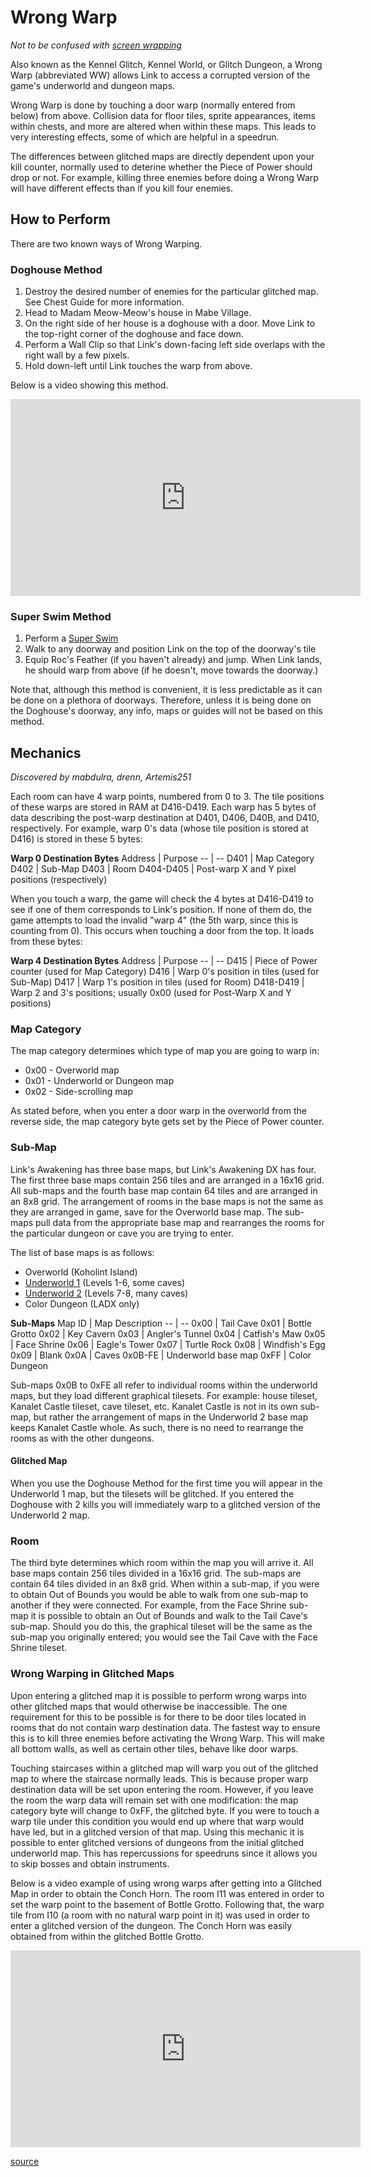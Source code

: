 # Wrong Warp
*Not to be confused with [screen wrapping](/glitches/screenwrap)*

Also known as the Kennel Glitch, Kennel World, or Glitch Dungeon, a Wrong Warp (abbreviated WW) allows Link to access a corrupted version of the game's underworld and dungeon maps.

Wrong Warp is done by touching a door warp (normally entered from below) from above. Collision data for floor tiles, sprite appearances, items within chests, and more are altered when within these maps. This leads to very interesting effects, some of which are helpful in a speedrun.

The differences between glitched maps are directly dependent upon your kill counter, normally used to deterine whether the Piece of Power should drop or not. For example, killing three enemies before doing a Wrong Warp will have different effects than if you kill four enemies.

## How to Perform
There are two known ways of Wrong Warping.

### Doghouse Method

1. Destroy the desired number of enemies for the particular glitched map. See Chest Guide for more information.
2. Head to Madam Meow-Meow's house in Mabe Village.
3. On the right side of her house is a doghouse with a door. Move Link to the top-right corner of the doghouse and face down.
4. Perform a Wall Clip so that Link's down-facing left side overlaps with the right wall by a few pixels.
5. Hold down-left until Link touches the warp from above.

Below is a video showing this method.

<iframe width="560" height="315" src="https://www.youtube.com/embed/Ep5bhUTW5_s" frameborder="0" allow="accelerometer; autoplay; clipboard-write; encrypted-media; gyroscope; picture-in-picture" allowfullscreen></iframe>

### Super Swim Method

1. Perform a [Super Swim](/glitches/superswim)
2. Walk to any doorway and position Link on the top of the doorway's tile
3. Equip Roc's Feather (if you haven't already) and jump. When Link lands, he should warp from above (if he doesn't, move towards the doorway.)

Note that, although this method is convenient, it is less predictable as it can be done on a plethora of doorways. Therefore, unless it is being done on the Doghouse's doorway, any info, maps or guides will not be based on this method.

## Mechanics
*Discovered by mabdulra, drenn, Artemis251*

Each room can have 4 warp points, numbered from 0 to 3. The tile positions of these warps are stored in RAM at D416-D419. Each warp has 5 bytes of data describing the post-warp destination at D401, D406, D40B, and D410, respectively. For example, warp 0's data (whose tile position is stored at D416) is stored in these 5 bytes:

**Warp 0 Destination Bytes**
Address | Purpose
-- | --
D401 | Map Category
D402 | Sub-Map
D403 | Room
D404-D405 | Post-warp X and Y pixel positions (respectively)

When you touch a warp, the game will check the 4 bytes at D416-D419 to see if one of them corresponds to Link's position. If none of them do, the game attempts to load the invalid "warp 4" (the 5th warp, since this is counting from 0). This occurs when touching a door from the top. It loads from these bytes:

**Warp 4 Destination Bytes**
Address |	Purpose
-- | --
D415 | Piece of Power counter (used for Map Category)
D416 | Warp 0's position in tiles (used for Sub-Map)
D417 | Warp 1's position in tiles (used for Room)
D418-D419 |	Warp 2 and 3's positions; usually 0x00 (used for Post-Warp X and Y positions)

### Map Category
The map category determines which type of map you are going to warp in:

* 0x00 - Overworld map
* 0x01 - Underworld or Dungeon map
* 0x02 - Side-scrolling map

As stated before, when you enter a door warp in the overworld from the reverse side, the map category byte gets set by the Piece of Power counter.

### Sub-Map
Link's Awakening has three base maps, but Link's Awakening DX has four. The first three base maps contain 256 tiles and are arranged in a 16x16 grid. All sub-maps and the fourth base map contain 64 tiles and are arranged in an 8x8 grid. The arrangement of rooms in the base maps is not the same as they are arranged in game, save for the Overworld base map. The sub-maps pull data from the appropriate base map and rearranges the rooms for the particular dungeon or cave you are trying to enter.

The list of base maps is as follows:

* Overworld (Koholint Island)
* [Underworld 1](https://s3.amazonaws.com/zeldaspeedruns/app/public/system/images/1041/original/LADX%20Underworld%201%20Map.png) (Levels 1-6, some caves)
* [Underworld 2](https://s3.amazonaws.com/zeldaspeedruns/app/public/system/images/1051/original/LADX%20Underworld%202%20Map.png) (Levels 7-8, many caves)
* Color Dungeon (LADX only)

**Sub-Maps**
Map ID | Map Description
-- | --
0x00 | Tail Cave
0x01 | Bottle Grotto
0x02 | Key Cavern
0x03 | Angler's Tunnel
0x04 | Catfish's Maw
0x05 | Face Shrine
0x06 | Eagle's Tower
0x07 | Turtle Rock
0x08 | Windfish's Egg
0x09 | Blank
0x0A | Caves
0x0B-FE | Underworld base map
0xFF | Color Dungeon

Sub-maps 0x0B to 0xFE all refer to individual rooms within the underworld maps, but they load different graphical tilesets. For example: house tileset, Kanalet Castle tileset, cave tileset, etc. Kanalet Castle is not in its own sub-map, but rather the arrangement of maps in the Underworld 2 base map keeps Kanalet Castle whole. As such, there is no need to rearrange the rooms as with the other dungeons.

#### Glitched Map
When you use the Doghouse Method for the first time you will appear in the Underworld 1 map, but the tilesets will be glitched. If you entered the Doghouse with 2 kills you will immediately warp to a glitched version of the Underworld 2 map.

### Room
The third byte determines which room within the map you will arrive it. All base maps contain 256 tiles divided in a 16x16 grid. The sub-maps are contain 64 tiles divided in an 8x8 grid. When within a sub-map, if you were to obtain Out of Bounds you would be able to walk from one sub-map to another if they were connected. For example, from the Face Shrine sub-map it is possible to obtain an Out of Bounds and walk to the Tail Cave's sub-map. Should you do this, the graphical tileset will be the same as the sub-map you originally entered; you would see the Tail Cave with the Face Shrine tileset.

### Wrong Warping in Glitched Maps
Upon entering a glitched map it is possible to perform wrong warps into other glitched maps that would otherwise be inaccessible. The one requirement for this to be possible is for there to be door tiles located in rooms that do not contain warp destination data. The fastest way to ensure this is to kill three enemies before activating the Wrong Warp. This will make all bottom walls, as well as certain other tiles, behave like door warps.

Touching staircases within a glitched map will warp you out of the glitched map to where the staircase normally leads. This is because proper warp destination data will be set upon entering the room. However, if you leave the room the warp data will remain set with one modification: the map category byte will change to 0xFF, the glitched byte. If you were to touch a warp tile under this condition you would end up where that warp would have led, but in a glitched version of that map. Using this mechanic it is possible to enter glitched versions of dungeons from the initial glitched underworld map. This has repercussions for speedruns since it allows you to skip bosses and obtain instruments.

Below is a video example of using wrong warps after getting into a Glitched Map in order to obtain the Conch Horn. The room I11 was entered in order to set the warp point to the basement of Bottle Grotto. Following that, the warp tile from I10 (a room with no natural warp point in it) was used in order to enter a glitched version of the dungeon. The Conch Horn was easily obtained from within the glitched Bottle Grotto.

<iframe width="560" height="315" src="https://www.youtube.com/embed/ugR7sTLiiiw" frameborder="0" allow="accelerometer; autoplay; clipboard-write; encrypted-media; gyroscope; picture-in-picture" allowfullscreen></iframe>

[source](https://web.archive.org/web/20180404215105/http://spiraster.x10host.com/LADXWiki/index.php/Wrong_Warp)
